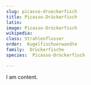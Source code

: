 ```yaml
---
slug: picasso-drueckerfisch
title: Picasso-Drückerfisch
latin:
image: Picasso-Drückerfisch
wikipedia: 
class: Strahlenflosser
order:  Kugelfischverwandte
family:  Drückerfische
species:  Picasso-Drückerfisch

---
```


I am content.

